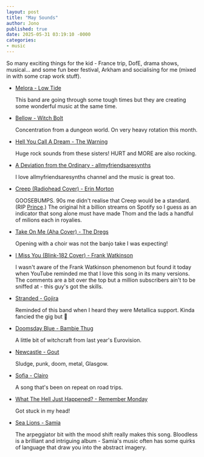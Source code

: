 ```yaml
---
layout: post
title: "May Sounds"
author: Jono
published: true
date: 2025-05-31 03:19:10 -0000
categories: 
- music
---
```


So many exciting things for the kid - France trip, DofE, drama shows, musical... and some fun beer festival, Arkham and socialising for me (mixed in with some crap work stuff).


* [Melora - Low Tide](https://www.youtube.com/watch?v=nSGvy_oyPHg)

	 This band are going through some tough times but they are creating some wonderful music at the same time. 


* [Bellow - Witch Bolt](https://www.youtube.com/watch?v=fYbXZOjk6JA)

	 Concentration from a dungeon world. On very heavy rotation this month. 


* [Hell You Call A Dream - The Warning](https://www.youtube.com/watch?v=s6b_FgQnXL8)

	 Huge rock sounds from these sisters! HURT and MORE are also rocking.


* [A Deviation from the Ordinary - allmyfriendsaresynths](https://www.youtube.com/watch?v=LliZvii0rJ4)

	 I love allmyfriendsaresynths channel and the music is great too. 


* [Creep (Radiohead Cover) - Erin Morton](https://www.youtube.com/watch?v=ROJZntCBZCc)

	 GOOSEBUMPS. 90s me didn't realise that Creep would be a standard. (RIP [Prince](https://www.youtube.com/watch?v=NFXZNt4oLkE).) The original hit a billion streams on Spotify so I guess as an indicator that song alone must have made Thom and the lads a handful of milions each in royalies.


* [Take On Me (Aha Cover) - The Dregs](https://www.youtube.com/watch?v=11aaY0kY7lM)

	 Opening with a choir was not the banjo take I was expecting!


* [I Miss You (Blink-182 Cover) - Frank Watkinson](https://www.youtube.com/watch?v=AnbEBT1xUgg&)

	 I wasn't aware of the Frank Watkinson phenomenon but found it today when YouTube reminded me that I love this song in its many versions. The comments are a bit over the top but a million subscribers ain't to be sniffed at - this guy's got the skills. 


* [Stranded - Gojira](https://www.youtube.com/watch?v=bcJYyoyTDa4)

	 Reminded of this band when I heard they were Metallica support. Kinda fancied the gig but 🤑


* [Doomsday Blue - Bambie Thug](https://www.youtube.com/watch?v=UMq8ofCstMQ)

	 A little bit of witchcraft from last year's Eurovision. 


* [Newcastle - Gout](https://www.youtube.com/watch?v=HMgbleVKVhg)

	 Sludge, punk, doom, metal, Glasgow. 


* [Sofia - Clairo](https://www.youtube.com/watch?v=0y8AEEyS20Q)

	 A song that's been on repeat on road trips. 


* [What The Hell Just Happened? - Remember Monday](https://www.youtube.com/watch?v=-hu6R3ZnOdY)

	 Got stuck in my head!


* [Sea Lions - Samia](https://www.youtube.com/watch?v=YxcZOmTb_u0)

	 The arpeggiator bit with the mood shift really makes this song. Bloodless is a brilliant and intriguing album - Samia's music often has some quirks of language that draw you into the abstract imagery.

